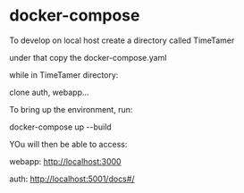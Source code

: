 # docker-compose
To develop on local host create a directory called TimeTamer

under that copy the docker-compose.yaml

while in TimeTamer directory:

clone auth, webapp...

To bring up the environment, run:

docker-compose up --build

YOu will then be able to access: 

webapp: [http://localhost:3000](http://localhost:3000/)

auth: [http://localhost:5001/docs#/](http://localhost:5001/docs#/)
